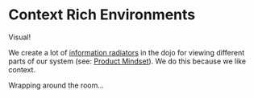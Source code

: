 # Context Rich Environments

Visual!

We create a lot of [information radiators](http://wiki.c2.com/?InformationRadiator) in the dojo for viewing different parts of our system \(see: [Product Mindset](https://www.notion.so/1967ad47-5680-4bc2-a5bb-ab053fec58d5)\). We do this because we like context.

Wrapping around the room...

